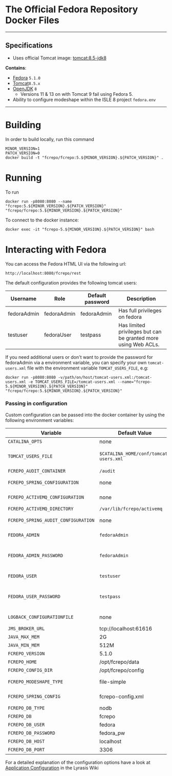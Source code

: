 # The Official  Fedora Repository Docker Files

---

## Specifications

* Uses official Tomcat image: [tomcat:8.5-jdk8](https://github.com/docker-library/tomcat/blob/200fb67e66016f412b5e8428e48e7794dd7faae7/8.5/jdk8/openjdk/Dockerfile)

**Contains**:

* [Fedora](https://github.com/fcrepo4/fcrepo4/releases/tag/fcrepo-5.1.0) `5.1.0`
* [Tomcat](https://tomcat.apache.org/download-80.cgi)`8.5.x`
* [OpenJDK](https://openjdk.java.net/) `8`
  * Versions 11 & 13 on with Tomcat 9 fail using Fedora 5.
* Ability to configure modeshape within the ISLE 8 project `fedora.env`

---


# Building

In order to build locally, run this command

```
MINOR_VERSION=1
PATCH_VERSION=0
docker build -t "fcrepo/fcrepo:5.${MINOR_VERSION}.${PATCH_VERSION}" .
```

# Running

To run 
```
docker run -p8080:8080 --name "fcrepo:5.${MINOR_VERSION}.${PATCH_VERSION}"  "fcrepo/fcrepo:5.${MINOR_VERSION}.${PATCH_VERSION}"
```

To connect to the docker instance: 
```
docker exec -it "fcrepo-5.${MINOR_VERSION}.${PATCH_VERSION}" bash
```

# Interacting with Fedora 
You can access the Fedora HTML UI via the following url:
```
http://localhost:8080/fcrepo/rest
```
The default configuration provides the following tomcat users:

Username | Role          | Default password | Description
-------- | ------------- | ---------------- | -----------
fedoraAdmin | fedoraAdmin | fedoraAdmin     | Has full privileges on fedora
testuser |  fedoraUser | testpass | Has limited privileges but can be granted more using Web ACLs.

If you need additional users or don't want to provide the password for fedoraAdmin via a environment variable, you can specify your own `tomcat-users.xml` file with the environment variable `TOMCAT_USERS_FILE`, e.g:

```
docker run -p8080:8080 -v/path/on/host/tomcat-users.xml:/tomcat-users.xml -e TOMCAT_USERS_FILE=/tomcat-users.xml --name="fcrepo-5.${MINOR_VERSION}.${PATCH_VERSION}"  "fcrepo/fcrepo:5.${MINOR_VERSION}.${PATCH_VERSION}"
```

### Passing in configuration

Custom configuration can be passed into the docker container by using the following environment variables:

Variable | Default Value | Description
-------- | ------------- | -----------
`CATALINA_OPTS` | none |
`TOMCAT_USERS_FILE` | `$CATALINA_HOME/conf/tomcat-users.xml` | Specify a custom tomcat-users.xml file with e.g. additional users
`FCREPO_AUDIT_CONTAINER` | `/audit` | Set fcrepo.audit.container
`FCREPO_SPRING_CONFIGURATION` | none | Specify a custom fcrepo.spring.configuration file
`FCREPO_ACTIVEMQ_CONFIGURATION` | none | Specify a custom fcrepo.activemq.configuration
`FCREPO_ACTIVEMQ_DIRECTORY` | `/var/lib/fcrepo/activemq` | Set fcrepo.activemq.directory
`FCREPO_SPRING_AUDIT_CONFIGURATION` | none | Specify a custom fcrepo.spring.audit.configuration
`FEDORA_ADMIN` | `fedoraAdmin`| Specify a custom Fedora admin user name.
`FEDORA_ADMIN_PASSWORD` | `fedoraAdmin` | If using the default tomcat-users.xml file: specify a custom password to for the user `fedoraAdmin`
`FEDORA_USER` | `testuser`| Specify a custom Fedora user name.
`FEDORA_USER_PASSWORD` | `testpass` | If using the default tomcat-users.xml file: specify a custom password to for the user `testuser`
`LOGBACK_CONFIGURATIONFILE` | none | Specify a custom logback.configurationFile
`JMS_BROKER_URL` | tcp://localhost:61616 |
`JAVA_MAX_MEM` | 2G | max jvm heap
`JAVA_MIN_MEM` | 512M | min jvm heap
`FCREPO_VERSION` | 5.1.0 | Fedora Version
`FCREPO_HOME` | /opt/fcrepo/data | Fedora home directory
`FCREPO_CONFIG_DIR` | /opt/fcrepo/config | Fedora config directory
`FCREPO_MODESHAPE_TYPE` | file-simple | valid values:  jdbc-mysql, jdbc-postgresql, file-simple 
`FCREPO_SPRING_CONFIG` | fcrepo-config.xml | The swappable spring configuration
`FCREPO_DB_TYPE` | nodb| valid values:  mysql, postgresql
`FCREPO_DB` | fcrepo | The database name
`FCREPO_DB_USER` | fedora | The database user
`FCREPO_DB_PASSWORD` | fedora_pw | The database user password
`FCREPO_DB_HOST` | localhost |  The database host
`FCREPO_DB_PORT` | 3306 | The database port

For a detailed explanation of the configuration options have a look at [Application Configuration](https://wiki.lyrasis.org/display/FEDORA5x/Application+Configuration) in the Lyrasis Wiki
